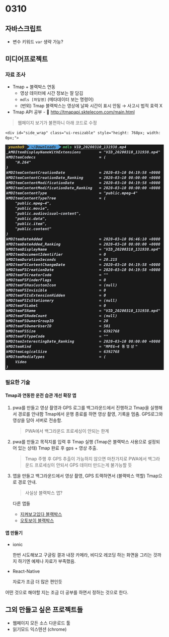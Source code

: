 # 0310

## 자바스크립트

- 변수 키워드 `var` 생략 가능?

## 미디어프로젝트

### 자료 조사

- Tmap + 블랙박스 연동
  - 영상 데이터에 시간 정보는 잘 담김
  - `mdls [파일명]` (메타데이터 보는 명령어)
  - (번외) Tmap 블랙박스는 영상에 날짜 시간이 표시 안됨 → 사고시 법적 효력 X
- Tmap API 공부 - 🔗 http://tmapapi.sktelecom.com/main.html

> 웹페이지 보기가 불편하니 아래 코드로 수정

```
<div id="side_wrap" class="ui-resizable" style="height: 768px; width: 0px;">
```

![mdls-result](../images/mdls-result.png)

### 필요한 기술

#### Tmap과 연동한 운전 습관 개선 확장 앱

1. pwa를 만들고 영상 촬영과 GPS 로그를 백그라운드에서 진행하고 Tmap을 실행해서 경로를 안내함 Tmap에서 운행 종료를 하면 영상 촬영, 기록을 멈춤. GPS로그와 영상을 담아 서버로 전송함.

   > PWA에서 백그라운드 프로세싱이 안되는 한계

2. pwa를 만들고 목적지를 입력 후 Tmap 실행 (Tmap은 블랙박스 사용으로 설정되어 있는 상태) Tmap 완료 후 gps + 영상 추출.

   > Tmap 주행 후 GPS 추출이 가능하지 않으면 마찬가지로 PWA에서 백그라운드 프로세싱이 안되서 GPS 데이터 만드는게 불가능할 듯

3. 앱을 만들고 백그라운드에서 영상 촬영, GPS 트랙하면서 (블랙박스 역할) Tmap으로 경로 안내.

   > 사실상 블랙박스 앱?

   다른 앱들

   - [지켜보고있다 블랙박스](https://apps.apple.com/kr/app/지켜보고있다-블랙박스/id1105489515)
   - [오토보이 블랙박스](https://play.google.com/store/apps/details?id=com.happyconz.blackbox&hl=ko)

#### 앱 만들기

- ionic

  한번 시도해보고 구글링 결과 내장 카메라, 비디오 레코딩 하는 화면을 그리는 것까지 하기엔 예제나 자료가 부족했음.

- React-Native

  자료가 조금 더 많은 편인듯

어떤 것으로 해야할 지는 조금 더 공부를 하면서 정하는 것으로 한다.

## 그외 만들고 싶은 프로젝트들

- 웹페이지 모든 소스 다운로드 툴
- 읽기모드 익스텐션 (chrome)
